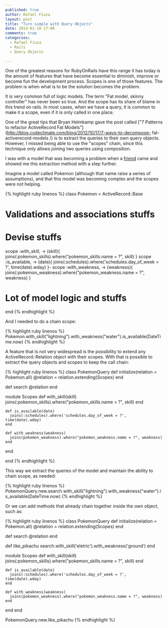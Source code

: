 ```yaml
---
published: true
author: Rafael Fiuza
layout: post
title: "Turn simple with Query Objects"
date: 2014-01-18 17:00
comments: true
categories:
  - Rafael Fiuza
  - Rails
  - Query Objects
  
---
```


One of the greatest reasons for RubyOnRails have this range it has today is the amount of features that have become essential to diminish, improve or become fun the development process.
Scopes is one of those features. The problem is when what is to be the solution becomes the problem.

<!--more-->

It is very common full of logic models. The term "Fat model, skinny controller" has never been so true. And the scope has its share of blame in this trend on rails. 
In most cases, when we have a query, it is common to make it a scope, even if it is only called in one place.

One of the great tips that Bryan Helmkamp gave the post called ["7 Patterns to refactor ActiveRecord Fat Models"](http://blog.codeclimate.com/blog/2012/10/17/7-ways-to-decompose- fat-activerecord-models /) is to extract the queries to their own query objects. However, I missed being able to use the "scopes" chain, since this technique only allows joining two queries using composition.

I was with a model that was becoming a problem when a [friend](https://twitter.com/maurogeorge) came and showed me this extraction method with a step further.

Imagine a model called Pokemon (although that name raise a series of assumptions), and that this model was becoming complex and the scopes were not helping.

{% highlight ruby linenos %}
class Pokemon < ActiveRecord::Base
  # Validations and associations stuffs

  # Devise stuffs

  scope :with_skill, -> (skill){ joins(:pokemon_skills).where("pokemon_skills.name = ?", skill) }
  scope :is_available, -> (date){ joins(:schedules).where('schedules.day_of_week = ?', time(date).wday) }-
  scope :with_weakness, -> (weakness){ joins(:pokemon_weakness).where("pokemon_weakness.name = ?", weakness) }

  # Lot of model logic and stuffs

end
{% endhighlight %}

And I needed to do a chain scope:

{% highlight ruby linenos %}
Pokemon.with_skill("lightning").with_weakness("water").is_available(DateTime.now)
{% endhighlight %}

A feature that is not very widespread is the possibility to extend any ActiveRecord::Relation object with their scopes. With that is possible to extract the query objects and scopes to keep the call chain:

{% highlight ruby linenos %}
class PokemonQuery
  def initialize(relation = Pokemon.all)
    @relation = relation.extending(Scopes)
  end

  def search
    @relation
  end

  module Scopes
    def with_skill(skill)
      joins(:pokemon_skills).where("pokemon_skills.name = ?", skill)
    end

    def is_available(date)
      joins(:schedules).where('schedules.day_of_week = ?', time(date).wday)
    end

    def with_weakness(weakness)
      joins(pokemon_weakness).where("pokemon_weakness.name = ?", weakness)      
    end
  end

end
{% endhighlight %}

This way we extract the queries of the model and maintain the ability to chain scope, as needed:

{% highlight ruby linenos %}
PokemonQuery.new.search.with_skill("lightning").with_weakness("water").is_available(DateTime.now)
{% endhighlight %}

Or we can add methods that already chain together inside the own object, such as:

{% highlight ruby linenos %}
class PokemonQuery
  def initialize(relation = Pokemon.all)
    @relation = relation.extending(Scopes)
  end

  def search
    @relation
  end

  def like_pikachu
    search.with_skill('eletric').with_weakness('ground')
  end

  module Scopes
    def with_skill(skill)
      joins(:pokemon_skills).where("pokemon_skills.name = ?", skill)
    end

    def is_available(date)
      joins(:schedules).where('schedules.day_of_week = ?', time(date).wday)
    end

    def with_weakness(weakness)
      joins(pokemon_weakness).where("pokemon_weakness.name = ?", weakness)      
    end
  end
end

PokemonQuery.new.like_pikachu
{% endhighlight %}

